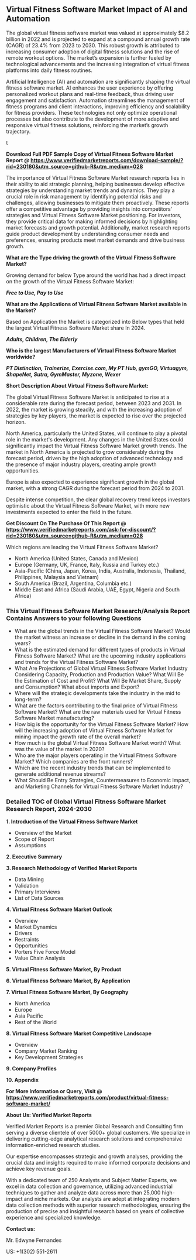 <h2>Virtual Fitness Software Market Impact of AI and Automation</h2><p>The global virtual fitness software market was valued at approximately $8.2 billion in 2022 and is projected to expand at a compound annual growth rate (CAGR) of 23.4% from 2023 to 2030. This robust growth is attributed to increasing consumer adoption of digital fitness solutions and the rise of remote workout options. The market’s expansion is further fueled by technological advancements and the increasing integration of virtual fitness platforms into daily fitness routines.</p><p>Artificial Intelligence (AI) and automation are significantly shaping the virtual fitness software market. AI enhances the user experience by offering personalized workout plans and real-time feedback, thus driving user engagement and satisfaction. Automation streamlines the management of fitness programs and client interactions, improving efficiency and scalability for fitness providers. These technologies not only optimize operational processes but also contribute to the development of more adaptive and responsive virtual fitness solutions, reinforcing the market’s growth trajectory.</p>t</p><p id="" class=""><strong>Download Full PDF Sample Copy of Virtual Fitness Software Market Report @ <a href="https://www.verifiedmarketreports.com/download-sample/?rid=230180&utm_source=github-R&utm_medium=028" target="_blank">https://www.verifiedmarketreports.com/download-sample/?rid=230180&utm_source=github-R&utm_medium=028</a></strong></p><p>The importance of&nbsp;Virtual Fitness Software Market research reports lies in their ability to aid strategic planning, helping businesses develop effective strategies by understanding market trends and dynamics. They play a crucial role in risk management by identifying potential risks and challenges, allowing businesses to mitigate them proactively. These reports offer a competitive advantage by providing insights into competitors' strategies and Virtual Fitness Software Market positioning. For investors, they provide critical data for making informed decisions by highlighting market forecasts and growth potential. Additionally, market research reports guide product development by understanding consumer needs and preferences, ensuring products meet market demands and drive business growth.</p><p><strong>What are the&nbsp;Type driving the growth of the Virtual Fitness Software Market?</strong></p><p id="" class="">Growing demand for below Type around the world has had a direct impact on the growth of the Virtual Fitness Software Market:</p><em><strong>Free to Use, Pay to Use</strong></em></p><strong>What are the&nbsp;Applications&nbsp;of Virtual Fitness Software Market available in the Market?</strong></p><p id="" class="">Based on Application the Market is categorized into Below types that held the largest Virtual Fitness Software Market share In 2024.</p><em><strong>Adults, Children, The Elderly</strong></em></p><strong>Who is the largest Manufacturers of Virtual Fitness Software Market worldwide?</strong></p><p><em><strong>PT Distinction, Trainerize, Exercise.com, My PT Hub, gymGO, Virtuagym, ShapeNet, Sutra, GymMaster, Myzone, Wexer</strong></em></p><p id="" class=""><strong>Short Description About Virtual Fitness Software Market:</strong></p><p>The global Virtual Fitness Software Market is anticipated to rise at a considerable rate during the forecast period, between 2023 and 2031. In 2022, the market is growing steadily, and with the increasing adoption of strategies by key players, the market is expected to rise over the projected horizon.</p><p>North America, particularly the United States, will continue to play a pivotal role in the market's development. Any changes in the United States could significantly impact the Virtual Fitness Software Market growth trends. The market in North America is projected to grow considerably during the forecast period, driven by the high adoption of advanced technology and the presence of major industry players, creating ample growth opportunities.</p><p>Europe is also expected to experience significant growth in the global market, with a strong CAGR during the forecast period from 2024 to 2031.</p><p>Despite intense competition, the clear global recovery trend keeps investors optimistic about the Virtual Fitness Software Market, with more new investments expected to enter the field in the future.</p><p id="" class=""><strong>Get Discount On The Purchase Of This Report @ <a href="https://www.verifiedmarketreports.com/ask-for-discount/?rid=230180&utm_source=github-R&utm_medium=028" target="_blank">https://www.verifiedmarketreports.com/ask-for-discount/?rid=230180&utm_source=github-R&utm_medium=028</a></strong></p>Which regions are leading the Virtual Fitness Software Market?</p><ul><li>North America (United States, Canada and Mexico)</li><li>Europe (Germany, UK, France, Italy, Russia and Turkey etc.)</li><li>Asia-Pacific (China, Japan, Korea, India, Australia, Indonesia, Thailand, Philippines, Malaysia and Vietnam)</li><li>South America (Brazil, Argentina, Columbia etc.)</li><li>Middle East and Africa (Saudi Arabia, UAE, Egypt, Nigeria and South Africa)</li></ul><h3 id="" class="">This Virtual Fitness Software Market Research/Analysis Report Contains Answers to your following Questions</h3><ul><li>What are the global trends in the Virtual Fitness Software Market? Would the market witness an increase or decline in the demand in the coming years?</li><li>What is the estimated demand for different types of products in Virtual Fitness Software Market? What are the upcoming industry applications and trends for the Virtual Fitness Software Market?</li><li>What Are Projections of Global Virtual Fitness Software Market Industry Considering Capacity, Production and Production Value? What Will Be the Estimation of Cost and Profit? What Will Be Market Share, Supply and Consumption? What about imports and Export?</li><li>Where will the strategic developments take the industry in the mid to long-term?</li><li>What are the factors contributing to the final price of Virtual Fitness Software Market? What are the raw materials used for Virtual Fitness Software Market manufacturing?</li><li>How big is the opportunity for the Virtual Fitness Software Market? How will the increasing adoption of Virtual Fitness Software Market for mining impact the growth rate of the overall market?</li><li>How much is the global Virtual Fitness Software Market worth? What was the value of the market In 2020?</li><li>Who are the major players operating in the Virtual Fitness Software Market? Which companies are the front runners?</li><li>Which are the recent industry trends that can be implemented to generate additional revenue streams?</li><li>What Should Be Entry Strategies, Countermeasures to Economic Impact, and Marketing Channels for Virtual Fitness Software Market Industry?</li></ul><h3 id="" class="">Detailed TOC of Global Virtual Fitness Software Market Research Report, 2024-2030</h3><p id="" class=""><strong>1. Introduction of the Virtual Fitness Software Market</strong></p><ul><li>Overview of the Market</li><li>Scope of Report</li><li>Assumptions</li></ul><p id="" class=""><strong>2. Executive Summary</strong></p><p id="" class=""><strong>3. Research Methodology of Verified Market Reports</strong></p><ul><li>Data Mining</li><li>Validation</li><li>Primary Interviews</li><li>List of Data Sources</li></ul><p id="" class=""><strong>4. Virtual Fitness Software Market Outlook</strong></p><ul><li>Overview</li><li>Market Dynamics</li><li>Drivers</li><li>Restraints</li><li>Opportunities</li><li>Porters Five Force Model</li><li>Value Chain Analysis</li></ul><p id="" class=""><strong>5. Virtual Fitness Software Market, By Product</strong></p><p id="" class=""><strong>6. Virtual Fitness Software Market, By Application</strong></p><p id="" class=""><strong>7. Virtual Fitness Software Market, By Geography</strong></p><ul><li>North America</li><li>Europe</li><li>Asia Pacific</li><li>Rest of the World</li></ul><p id="" class=""><strong>8. Virtual Fitness Software Market Competitive Landscape</strong></p><ul><li>Overview</li><li>Company Market Ranking</li><li>Key Development Strategies</li></ul><p id="" class=""><strong>9. Company Profiles</strong></p><p id="" class=""><strong>10. Appendix</strong></p><p id="" class=""><strong>For More Information or Query, Visit @ <a href="https://www.verifiedmarketreports.com/product/virtual-fitness-software-market/" target="_blank">https://www.verifiedmarketreports.com/product/virtual-fitness-software-market/</a></strong></p><p id="" class=""><strong>About Us: Verified Market Reports</strong></p><p id="" class="">Verified Market Reports is a premier Global Research and Consulting firm serving a diverse clientele of over 5000+ global customers. We specialize in delivering cutting-edge analytical research solutions and comprehensive information-enriched research studies.</p><p id="" class="">Our expertise encompasses strategic and growth analyses, providing the crucial data and insights required to make informed corporate decisions and achieve key revenue goals.</p><p id="" class="">With a dedicated team of 250 Analysts and Subject Matter Experts, we excel in data collection and governance, utilizing advanced industrial techniques to gather and analyze data across more than 25,000 high-impact and niche markets. Our analysts are adept at integrating modern data collection methods with superior research methodologies, ensuring the production of precise and insightful research based on years of collective experience and specialized knowledge.</p><p id="" class=""><strong>Contact us:</strong></p><p id="" class="">Mr. Edwyne Fernandes</p><p id="" class="">US: +1(302) 551-2611</p>